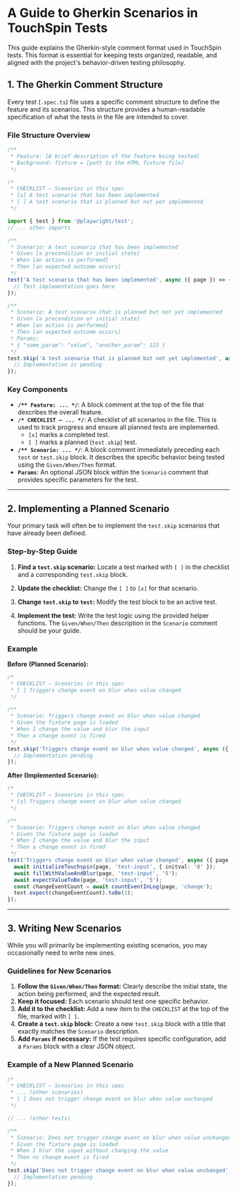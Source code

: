 
# A Guide to Gherkin Scenarios in TouchSpin Tests

This guide explains the Gherkin-style comment format used in TouchSpin tests. This format is essential for keeping tests organized, readable, and aligned with the project's behavior-driven testing philosophy.

## 1. The Gherkin Comment Structure

Every test (`.spec.ts`) file uses a specific comment structure to define the feature and its scenarios. This structure provides a human-readable specification of what the tests in the file are intended to cover.

### File Structure Overview

```typescript
/**
 * Feature: [A brief description of the feature being tested]
 * Background: fixture = [path to the HTML fixture file]
 */

/*
 * CHECKLIST — Scenarios in this spec
 * [x] A test scenario that has been implemented
 * [ ] A test scenario that is planned but not yet implemented
 */

import { test } from '@playwright/test';
// ... other imports

/**
 * Scenario: A test scenario that has been implemented
 * Given [a precondition or initial state]
 * When [an action is performed]
 * Then [an expected outcome occurs]
 */
test('A test scenario that has been implemented', async ({ page }) => {
  // Test implementation goes here
});

/**
 * Scenario: A test scenario that is planned but not yet implemented
 * Given [a precondition or initial state]
 * When [an action is performed]
 * Then [an expected outcome occurs]
 * Params:
 * { "some_param": "value", "another_param": 123 }
 */
test.skip('A test scenario that is planned but not yet implemented', async ({ page }) => {
  // Implementation is pending
});
```

### Key Components

-   **`/** Feature: ... */`**: A block comment at the top of the file that describes the overall feature.
-   **`/* CHECKLIST — ... */`**: A checklist of all scenarios in the file. This is used to track progress and ensure all planned tests are implemented.
    -   `[x]` marks a completed test.
    -   `[ ]` marks a planned (`test.skip`) test.
-   **`/** Scenario: ... */`**: A block comment immediately preceding each `test` or `test.skip` block. It describes the specific behavior being tested using the `Given/When/Then` format.
-   **`Params`**: An optional JSON block within the `Scenario` comment that provides specific parameters for the test.

---

## 2. Implementing a Planned Scenario

Your primary task will often be to implement the `test.skip` scenarios that have already been defined.

### Step-by-Step Guide

1.  **Find a `test.skip` scenario:** Locate a test marked with `[ ]` in the checklist and a corresponding `test.skip` block.

2.  **Update the checklist:** Change the `[ ]` to `[x]` for that scenario.

3.  **Change `test.skip` to `test`:** Modify the test block to be an active test.

4.  **Implement the test:** Write the test logic using the provided helper functions. The `Given/When/Then` description in the `Scenario` comment should be your guide.

### Example

**Before (Planned Scenario):**

```typescript
/*
 * CHECKLIST — Scenarios in this spec
 * [ ] Triggers change event on blur when value changed
 */

/**
 * Scenario: Triggers change event on blur when value changed
 * Given the fixture page is loaded
 * When I change the value and blur the input
 * Then a change event is fired
 */
test.skip('Triggers change event on blur when value changed', async ({ page }) => {
  // Implementation pending
});
```

**After (Implemented Scenario):**

```typescript
/*
 * CHECKLIST — Scenarios in this spec
 * [x] Triggers change event on blur when value changed
 */

/**
 * Scenario: Triggers change event on blur when value changed
 * Given the fixture page is loaded
 * When I change the value and blur the input
 * Then a change event is fired
 */
test('Triggers change event on blur when value changed', async ({ page }) => {
  await initializeTouchspin(page, 'test-input', { initval: '0' });
  await fillWithValueAndBlur(page, 'test-input', '5');
  await expectValueToBe(page, 'test-input', '5');
  const changeEventCount = await countEventInLog(page, 'change');
  test.expect(changeEventCount).toBe(1);
});
```

---

## 3. Writing New Scenarios

While you will primarily be implementing existing scenarios, you may occasionally need to write new ones.

### Guidelines for New Scenarios

1.  **Follow the `Given/When/Then` format:** Clearly describe the initial state, the action being performed, and the expected result.
2.  **Keep it focused:** Each scenario should test one specific behavior.
3.  **Add it to the checklist:** Add a new item to the `CHECKLIST` at the top of the file, marked with `[ ]`.
4.  **Create a `test.skip` block:** Create a new `test.skip` block with a title that exactly matches the `Scenario` description.
5.  **Add `Params` if necessary:** If the test requires specific configuration, add a `Params` block with a clear JSON object.

### Example of a New Planned Scenario

```typescript
/*
 * CHECKLIST — Scenarios in this spec
 * ... (other scenarios)
 * [ ] Does not trigger change event on blur when value unchanged
 */

// ... (other tests)

/**
 * Scenario: Does not trigger change event on blur when value unchanged
 * Given the fixture page is loaded
 * When I blur the input without changing the value
 * Then no change event is fired
 */
test.skip('Does not trigger change event on blur when value unchanged', async ({ page }) => {
  // Implementation pending
});
```

